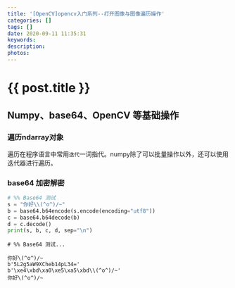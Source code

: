 ```yaml
---
title: '[OpenCV]opencv入门系列--打开图像与图像遍历操作'
categories: []
tags: []
date: 2020-09-11 11:35:31
keywords:
description:
photos:
---
```


# {{ post.title }}

## Numpy、base64、OpenCV 等基础操作

### 遍历ndarray对象
遍历在程序语言中常用`迭代`一词指代。numpy除了可以批量操作以外，还可以使用迭代器进行遍历。

### base64 加密解密

```python
# %% Base64 测试
s = "你好\\(^o^)/~"
b = base64.b64encode(s.encode(encoding="utf8"))
c = base64.b64decode(b)
d = c.decode()
print(s, b, c, d, sep="\n")
```

```text
# %% Base64 测试...

你好\(^o^)/~
b'5L2g5aW9XCheb14pL34='
b'\xe4\xbd\xa0\xe5\xa5\xbd\\(^o^)/~'
你好\(^o^)/~
```